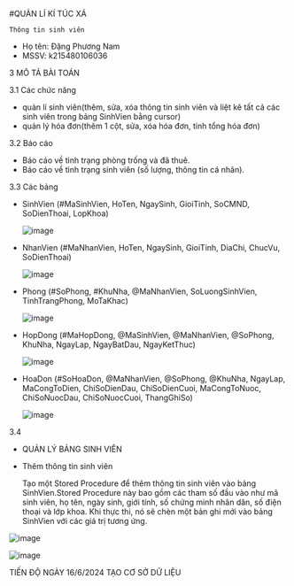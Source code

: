 #QUẢN LÍ KÍ TÚC XÁ 


    Thông tin sinh viên 
   + Họ tên: Đặng Phương Nam
   + MSSV: k215480106036

3 MÔ TẢ BÀI TOÁN 


3.1 Các chức năng 
+ quản lí sinh viên(thêm, sửa, xóa thông tin sinh viên và liệt kê tất cả các sinh viên trong bảng SinhVien bằng cursor)
+ quản lý hóa đơn(thêm 1 cột, sửa, xóa hóa đơn, tính tổng hóa đơn)

  
3.2 Báo cáo
 + Báo cáo về tình trạng phòng trống và đã thuê.
 + Báo cáo về tình trạng sinh viên (số lượng, thông tin cá nhân).

3.3 Các bảng 
 + SinhVien (#MaSinhVien, HoTen, NgaySinh, GioiTinh, SoCMND, SoDienThoai, LopKhoa)
   
   ![image](https://github.com/Dang-Nam/Dang-Nam/assets/168844237/c94b4974-d20b-46eb-8bd0-cbcaf8baefa4)
 + NhanVien (#MaNhanVien, HoTen, NgaySinh, GioiTinh, DiaChi, ChucVu, SoDienThoai)
   
   ![image](https://github.com/Dang-Nam/Dang-Nam/assets/168844237/4866c584-33b4-4054-9127-6e987f5454ff)

 + Phong (#SoPhong, #KhuNha, @MaNhanVien, SoLuongSinhVien, TinhTrangPhong, MoTaKhac)
   
   ![image](https://github.com/Dang-Nam/Dang-Nam/assets/168844237/23fbbac3-d282-449a-8dc2-4c644ec48a0e)

 + HopDong (#MaHopDong, @MaSinhVien, @MaNhanVien, @SoPhong, KhuNha, NgayLap, NgayBatDau, NgayKetThuc)
   
   ![image](https://github.com/Dang-Nam/Dang-Nam/assets/168844237/007b7265-6e95-4d6d-9158-41e78ca6b9e2)

 + HoaDon (#SoHoaDon, @MaNhanVien, @SoPhong, @KhuNha, NgayLap, MaCongToDien, ChiSoDienDau, ChiSoDienCuoi, MaCongToNuoc, ChiSoNuocDau, ChiSoNuocCuoi, ThangGhiSo)
   
   ![image](https://github.com/Dang-Nam/Dang-Nam/assets/168844237/cc7c48c5-28f6-4871-95f6-db2721abdf25)


3.4 
* QUẢN LÝ BẢNG SINH VIÊN 
+ Thêm thông tin sinh viên


  Tạo một Stored Procedure để thêm thông tin sinh viên vào bảng SinhVien.Stored Procedure này bao gồm các tham số đầu vào như mã sinh viên, họ tên, ngày sinh, giới tính, số chứng minh nhân dân, số điện thoại và lớp khoa. Khi thực thi, nó sẽ chèn một bản ghi mới vào bảng SinhVien với các giá trị tương ứng.
  
![image](https://github.com/Dang-Nam/Dang-Nam/assets/168844237/9052e658-6465-411d-a23c-c4bf5a2834f3)

![image](https://github.com/Dang-Nam/Dang-Nam/assets/168844237/45f40fd7-9f04-47a2-a9ad-87998ccc443b)


TIẾN ĐỘ 
NGÀY 16/6/2024 TẠO CƠ SỞ DỮ LIỆU






  
